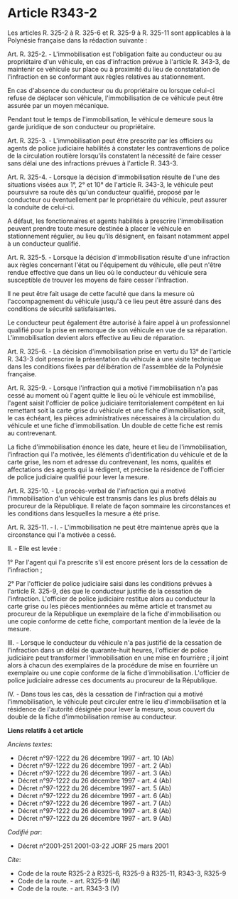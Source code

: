 # Article R343-2

Les articles R. 325-2 à R. 325-6 et R. 325-9 à R. 325-11 sont applicables à la Polynésie française dans la rédaction
suivante :

Art. R. 325-2. -     L'immobilisation est l'obligation faite au conducteur ou au propriétaire d'un véhicule, en cas
d'infraction prévue à l'article R. 343-3, de maintenir ce véhicule sur place ou à proximité du lieu de constatation de
l'infraction en se conformant aux règles relatives au stationnement.

En cas d'absence du conducteur ou du propriétaire ou lorsque celui-ci refuse de déplacer son véhicule, l'immobilisation de ce
véhicule peut être assurée par un moyen mécanique.

Pendant tout le temps de l'immobilisation, le véhicule demeure sous la garde juridique de son conducteur ou propriétaire.

Art. R. 325-3. -     L'immobilisation peut être prescrite par les officiers ou agents de police judiciaire habilités à
constater les contraventions de police de la circulation routière lorsqu'ils constatent la nécessité de faire cesser sans
délai une des infractions prévues à l'article R. 343-3.

Art. R. 325-4. -     Lorsque la décision d'immobilisation résulte de l'une des situations visées aux 1°, 2° et 10° de
l'article R. 343-3, le véhicule peut poursuivre sa route dès qu'un conducteur qualifié, proposé par le conducteur ou
éventuellement par le propriétaire du véhicule, peut assurer la conduite de celui-ci.

A défaut, les fonctionnaires et agents habilités à prescrire l'immobilisation peuvent prendre toute mesure destinée à placer
le véhicule en stationnement régulier, au lieu qu'ils désignent, en faisant notamment appel à un conducteur qualifié.

Art. R. 325-5. -     Lorsque la décision d'immobilisation résulte d'une infraction aux règles concernant l'état ou
l'équipement du véhicule, elle peut n'être rendue effective que dans un lieu où le conducteur du véhicule sera susceptible de
trouver les moyens de faire cesser l'infraction.

Il ne peut être fait usage de cette faculté que dans la mesure où l'accompagnement du véhicule jusqu'à ce lieu peut être
assuré dans des conditions de sécurité satisfaisantes.

Le conducteur peut également être autorisé à faire appel à un professionnel qualifié pour la prise en remorque de son
véhicule en vue de sa réparation. L'immobilisation devient alors effective au lieu de réparation.

Art. R. 325-6. -     La décision d'immobilisation prise en vertu du 13° de l'article R. 343-3 doit prescrire la présentation
du véhicule à une visite technique dans les conditions fixées par délibération de l'assemblée de la Polynésie française.

Art. R. 325-9. -     Lorsque l'infraction qui a motivé l'immobilisation n'a pas cessé au moment où l'agent quitte le lieu où
le véhicule est immobilisé, l'agent saisit l'officier de police judiciaire territorialement compétent en lui remettant soit
la carte grise du véhicule et une fiche d'immobilisation, soit, le cas échéant, les pièces administratives nécessaires à la
circulation du véhicule et une fiche d'immobilisation. Un double de cette fiche est remis au contrevenant.

La fiche d'immobilisation énonce les date, heure et lieu de l'immobilisation, l'infraction qui l'a motivée, les éléments
d'identification du véhicule et de la carte grise, les nom et adresse du contrevenant, les noms, qualités et affectations des
agents qui la rédigent, et précise la résidence de l'officier de police judiciaire qualifié pour lever la mesure.

Art. R. 325-10. -     Le procès-verbal de l'infraction qui a motivé l'immobilisation d'un véhicule est transmis dans les plus
brefs délais au procureur de la République. Il relate de façon sommaire les circonstances et les conditions dans lesquelles
la mesure a été prise.

Art. R. 325-11. -     I. - L'immobilisation ne peut être maintenue après que la circonstance qui l'a motivée a cessé.

II. - Elle est levée :

1° Par l'agent qui l'a prescrite s'il est encore présent lors de la cessation de l'infraction ;

2° Par l'officier de police judiciaire saisi dans les conditions prévues à l'article R. 325-9, dès que le conducteur justifie
de la cessation de l'infraction. L'officier de police judiciaire restitue alors au conducteur la carte grise ou les pièces
mentionnées au même article et transmet au procureur de la République un exemplaire de la fiche d'immobilisation ou une copie
conforme de cette fiche, comportant mention de la levée de la mesure.

III. - Lorsque le conducteur du véhicule n'a pas justifié de la cessation de l'infraction dans un délai de quarante-huit
heures, l'officier de police judiciaire peut transformer l'immobilisation en une mise en fourrière ; il joint alors à chacun
des exemplaires de la procédure de mise en fourrière un exemplaire ou une copie conforme de la fiche d'immobilisation.
L'officier de police judiciaire adresse ces documents au procureur de la République.

IV. - Dans tous les cas, dès la cessation de l'infraction qui a motivé l'immobilisation, le véhicule peut circuler entre le
lieu d'immobilisation et la résidence de l'autorité désignée pour lever la mesure, sous couvert du double de la fiche
d'immobilisation remise au conducteur.

**Liens relatifs à cet article**

_Anciens textes_:

  - Décret n°97-1222 du 26 décembre 1997 - art. 10 (Ab)
  - Décret n°97-1222 du 26 décembre 1997 - art. 2 (Ab)
  - Décret n°97-1222 du 26 décembre 1997 - art. 3 (Ab)
  - Décret n°97-1222 du 26 décembre 1997 - art. 4 (Ab)
  - Décret n°97-1222 du 26 décembre 1997 - art. 5 (Ab)
  - Décret n°97-1222 du 26 décembre 1997 - art. 6 (Ab)
  - Décret n°97-1222 du 26 décembre 1997 - art. 7 (Ab)
  - Décret n°97-1222 du 26 décembre 1997 - art. 8 (Ab)
  - Décret n°97-1222 du 26 décembre 1997 - art. 9 (Ab)

_Codifié par_:

  - Décret n°2001-251 2001-03-22 JORF 25 mars 2001

_Cite_:

  - Code de la route R325-2 à R325-6, R325-9 à R325-11, R343-3, R325-9
  - Code de la route. - art. R325-9 (M)
  - Code de la route. - art. R343-3 (V)

